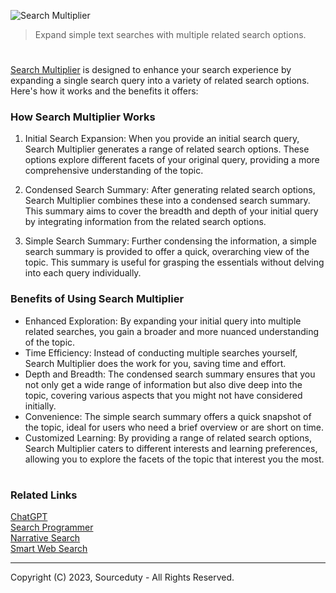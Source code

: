 ![Search Multiplier](https://github.com/sourceduty/Search_Multiplier/assets/123030236/0113bdf4-a767-4082-a6c6-d0f6275e09da)

> Expand simple text searches with multiple related search options.

#

[Search Multiplier](https://chat.openai.com/g/g-ZaCPvqejM-search-multiplier) is designed to enhance your search experience by expanding a single search query into a variety of related search options. Here's how it works and the benefits it offers:

### How Search Multiplier Works

1. Initial Search Expansion: When you provide an initial search query, Search Multiplier generates a range of related search options. These options explore different facets of your original query, providing a more comprehensive understanding of the topic.

2. Condensed Search Summary: After generating related search options, Search Multiplier combines these into a condensed search summary. This summary aims to cover the breadth and depth of your initial query by integrating information from the related search options.

3. Simple Search Summary: Further condensing the information, a simple search summary is provided to offer a quick, overarching view of the topic. This summary is useful for grasping the essentials without delving into each query individually.

### Benefits of Using Search Multiplier

- Enhanced Exploration: By expanding your initial query into multiple related searches, you gain a broader and more nuanced understanding of the topic.
- Time Efficiency: Instead of conducting multiple searches yourself, Search Multiplier does the work for you, saving time and effort.
- Depth and Breadth: The condensed search summary ensures that you not only get a wide range of information but also dive deep into the topic, covering various aspects that you might not have considered initially.
- Convenience: The simple search summary offers a quick snapshot of the topic, ideal for users who need a brief overview or are short on time.
- Customized Learning: By providing a range of related search options, Search Multiplier caters to different interests and learning preferences, allowing you to explore the facets of the topic that interest you the most.

#
### Related Links

[ChatGPT](https://github.com/sourceduty/ChatGPT)
<br>
[Search Programmer](https://github.com/sourceduty/Search_Programmer)
<br>
[Narrative Search](https://github.com/sourceduty/Narrative_Search)
<br>
[Smart Web Search](https://github.com/sourceduty/Smart_Web_Search)

*** 
Copyright (C) 2023, Sourceduty - All Rights Reserved.
